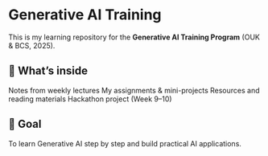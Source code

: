 # Generative AI Training
This is my learning repository for the **Generative AI Training Program** (OUK & BCS, 2025).

## 📘 What’s inside
Notes from weekly lectures
My assignments & mini-projects
Resources and reading materials
Hackathon project (Week 9–10)

## 🚀 Goal
To learn Generative AI step by step and build practical AI applications.
